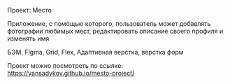 Проект: Место

Приложение, с помощью которого, пользователь может добавлять фотографии любимых мест, редактировать описание своего профиля и изменять имя

БЭМ, Figma, Grid, Flex, Адаптивная верстка, верстка форм

Проект можно посмотреть по ссылке: 
https://yansadykov.github.io/mesto-project/




